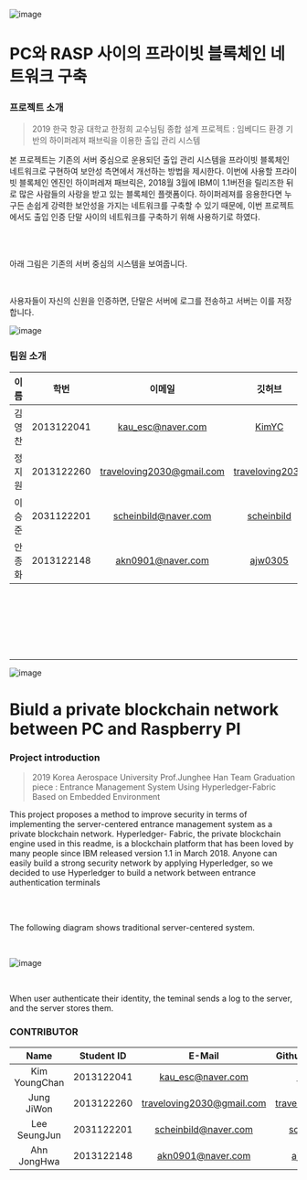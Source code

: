 ![image](https://user-images.githubusercontent.com/40852277/63410270-e4a37200-c42d-11e9-934a-b7445aa4daa4.png)

# PC와 RASP 사이의 프라이빗 블록체인 네트워크 구축

### 프로젝트 소개

>2019 한국 항공 대학교 한정희 교수님팀 종합 설계 프로젝트 : 임베디드 환경 기반의 하이퍼레져 패브릭을 이용한 출입 관리 시스템

 본 프로젝트는 기존의 서버 중심으로 운용되던 출입 관리 시스템을 프라이빗 블록체인 네트워크로 구현하여 보안성 측면에서 개선하는 방법을 제시한다. 이번에 사용할 프라이빗 블록체인 엔진인 하이퍼레져 패브릭은, 2018월 3월에 IBM이 1.1버전을 릴리즈한 뒤로 많은 사람들의 사랑을 받고 있는 블록체인 플랫폼이다. 하이퍼레져를 응용한다면 누구든 손쉽게 강력한 보안성을 가지는 네트워크를 구축할 수 있기 때문에, 이번 프로젝트에서도 출입 인증 단말 사이의 네트워크를 구축하기 위해 사용하기로 하였다.

<br><br>

아래 그림은 기존의 서버 중심의 시스템을 보여줍니다.

<br>

사용자들이 자신의 신원을 인증하면, 단말은 서버에 로그를 전송하고 서버는 이를 저장합니다.

![image](https://user-images.githubusercontent.com/40852277/63421925-630b0e80-c444-11e9-9abf-914b08d54112.png)

### 팀원 소개
| 이름 | 학번 | 이메일 | 깃허브 |
|:---:|:---:|:---:|:----:|
| 김영찬 | 2013122041 | kau_esc@naver.com | [KimYC](https://github.com/KimYC1223) |
| 정지원 | 2013122260 | traveloving2030@gmail.com | [traveloving2030](https://github.com/traveloving2030) |
| 이승준 | 2031122201 | scheinbild@naver.com | [scheinbild](https://github.com/scheinbild) |
| 안종화 | 2013122148  | akn0901@naver.com | [ajw0305](https://github.com/ajw0305) |

<br><br><br><br><br><br>

---

![image](https://user-images.githubusercontent.com/40852277/63410197-b0c84c80-c42d-11e9-8aea-c5a1fd892256.png)


# Biuld a private blockchain network between PC and Raspberry PI

### Project introduction

> 2019 Korea Aerospace University Prof.Junghee Han Team Graduation piece : Entrance Management System Using Hyperledger-Fabric Based on Embedded Environment

 This project proposes a method to improve security in terms of implementing the server-centered entrance management system as a private blockchain network. Hyperledger- Fabric, the private blockchain engine used in this readme, is a blockchain platform that has been loved by many people since IBM released version 1.1 in March 2018. Anyone can easily build a strong security network by applying Hyperledger, so we decided to use Hyperledger to build a network between entrance authentication terminals

<br><br>

The following diagram shows traditional server-centered system.

<br>

![image](https://user-images.githubusercontent.com/40852277/63421911-5f778780-c444-11e9-9525-5f90640647e3.png)

<br>

When user authenticate their identity,  the teminal sends a log to the server, and the server stores them.

### CONTRIBUTOR

| Name | Student ID | E-Mail | Github Account |
|:---:|:---:|:---:|:----:|
| Kim YoungChan | 2013122041 | kau_esc@naver.com | [KimYC](https://github.com/KimYC1223) |
| Jung JiWon | 2013122260 | traveloving2030@gmail.com | [traveloving2030](https://github.com/traveloving2030) |
| Lee SeungJun | 2031122201 | scheinbild@naver.com | [scheinbild](https://github.com/scheinbild) |
| Ahn JongHwa | 2013122148 | akn0901@naver.com | [ajw0305](https://github.com/ajw0305) |
